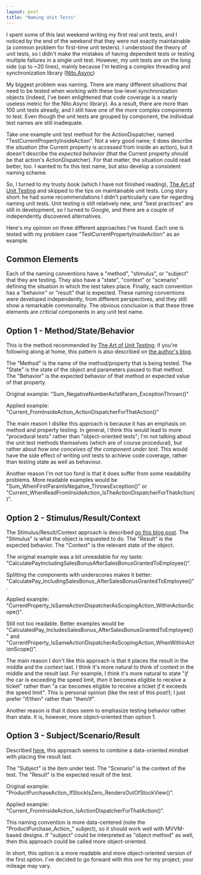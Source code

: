 ```yaml
---
layout: post
title: "Naming Unit Tests"
---
```

I spent some of this last weekend writing my first real unit tests, and I noticed by the end of the weekend that they were not exactly maintainable (a common problem for first-time unit testers). I understood the theory of unit tests, so I didn't make the mistakes of having dependent tests or testing multiple failures in a single unit test. However, my unit tests are on the long side (up to ~20 lines), mainly because I'm testing a complex threading and synchronization library ([Nito.Async](http://www.codeplex.com/NitoAsync))

My biggest problem was naming. There are many different situations that need to be tested when working with these low-level synchronization objects (indeed, I've been enlightened that code coverage is a nearly useless metric for the Nito.Async library). As a result, there are more than 100 unit tests already, and I still have one of the more complex components to test. Even though the unit tests are grouped by component, the individual test names are still inadequate.

Take one example unit test method for the ActionDispatcher, named "TestCurrentPropertyInsideAction". Not a very good name; it does describe the _situation_ (the Current property is accessed from inside an action), but it doesn't describe the _expected behavior_ (that the Current property should be that action's ActionDispatcher). For that matter, the situation could read better, too. I wanted to fix this test name, but also develop a consistent naming scheme.

So, I turned to my trusty book (which I have not finished reading), [The Art of Unit Testing](http://www.amazon.com/gp/product/1933988274?ie=UTF8&tag=stepheclearys-20&linkCode=as2&camp=1789&creative=390957&creativeASIN=1933988274) and skipped to the tips on maintainable unit tests. Long story short: he had some recommendations I didn't particularly care for regarding naming unit tests. Unit testing is still relatively new, and "best practices" are still in development, so I turned to Google, and there are a couple of independently discovered alternatives.

Here's my opinion on three different approaches I've found. Each one is tested with my problem case "TestCurrentPropertyInsideAction" as an example.

## Common Elements

Each of the naming conventions have a "method", "stimulus", or "subject" that they are testing. They also have a "state", "context" or "scenario" defining the situation in which the test takes place. Finally, each convention has a "behavior" or "result" that is expected. These naming conventions were developed independently, from different perspectives, and they still show a remarkable commonality. The obvious conclusion is that these three elements are criticial components in any unit test name.

## Option 1 - Method/State/Behavior

This is the method recommended by [The Art of Unit Testing](http://www.amazon.com/gp/product/1933988274?ie=UTF8&tag=stepheclearys-20&linkCode=as2&camp=1789&creative=390957&creativeASIN=1933988274); if you're following along at home, this pattern is also described on [the author's blog](http://weblogs.asp.net/rosherove/archive/2005/04/03/TestNamingStandards.aspx).

The "Method" is the name of the method/property that is being tested. The "State" is the state of the object and parameters passed to that method. The "Behavior" is the expected behavior of that method or expected value of that property.

Original example: "Sum_NegativeNumberAs1stParam_ExceptionThrown()"

Applied example: "Current_FromInsideAction_ActionDispatcherForThatAction()"

The main reason I dislike this approach is because it has an emphasis on method and property testing. In general, I think this would lead to more "procedural tests" rather than "object-oriented tests"; I'm not talking about the unit test methods themselves (which are of course procedural), but rather about _how one conceives of the component under test_. This would have the side effect of writing unit tests to achieve code coverage, rather than testing state as well as behaviour.

Another reason I'm not too fond is that it does suffer from some readability problems. More readable examples would be "Sum_WhenFirstParamIsNegative_ThrowsException()" or "Current_WhenReadFromInsideAction_IsTheActionDispatcherForThatAction()".

## Option 2 - Stimulus/Result/Context

The Stimulus/Result/Context approach is described [on this blog post](http://weblogs.asp.net/pgielens/archive/2006/04/30/444517.aspx).  The "Stimulus" is what the object is requested to do. The "Result" is the expected behavior. The "Context" is the relevant state of the object.

The original example was a bit unreadable for my taste: "CalculatePayIncludingSalesBonusAfterSalesBonusGrantedToEmployee()".

Splitting the components with underscores makes it better: "CalculatePay_IncludingSalesBonus_AfterSalesBonusGrantedToEmployee()".

Applied example: "CurrentProperty_IsSameActionDispatcherAsScopingAction_WithinActionScope()".

Still not too readable. Better examples would be "CalculatedPay_IncludesSalesBonus_AfterSalesBonusGrantedToEmployee()" and "CurrentProperty_IsSameActionDispatcherAsScopingAction_WhenWithinActionScope()".

The main reason I don't like this approach is that it places the result in the middle and the context last. I think it's more natural to think of context in the middle and the result last. For example, I think it's more natural to state "_if_ the car is exceeding the speed limit, _then_ it becomes eligible to receive a ticket" rather than "a car becomes eligible to receive a ticket _if_ it exceeds the speed limit". This is personal opinion (like the rest of this post!); I just prefer "if/then" rather than "then/if".

Another reason is that it does seem to emphasize testing behavior rather than state. It is, however, more object-oriented than option 1.

## Option 3 - Subject/Scenario/Result

Described [here](http://blog.codeville.net/2009/08/24/writing-great-unit-tests-best-and-worst-practises/), this approach seems to combine a data-oriented mindset with placing the result last.

The "Subject" is the item under test. The "Scenario" is the context of the test. The "Result" is the expected result of the test.

Original example: "ProductPurchaseAction_IfStockIsZero_RendersOutOfStockView()".

Applied example: "Current_FromInsideAction_IsActionDispatcherForThatAction()".

This naming convention is more data-centered (note the "ProductPurchase_Action_" subject), so it should work well with MVVM-based designs. If "subject" could be interpreted as "object method" as well, then this approach could be called more object-oriented.

In short, this option is a more readable and more object-oriented version of the first option. I've decided to go forward with this one for my project; your mileage may vary.

